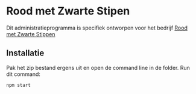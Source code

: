 # Rood met Zwarte Stipen
Dit administratieprogramma is specifiek ontworpen voor het bedrijf [Rood met Zwarte Stippen](https://www.roodmetzwartestippen.nl)

## Installatie
Pak het zip bestand ergens uit en open de command line in de folder.
Run dit command:
```nodejs
npm start
```